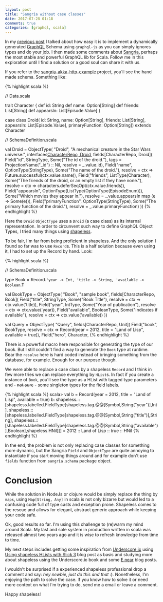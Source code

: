 ```yaml
---
layout: post
title: "Sangria without case classes"
date: 2017-07-28 01:18
comments: true
categories: [graphql, scala]
---
```


In my [previous post](http://paulosuzart.github.io/blog/2017/07/26/graphql-yes-im-in/) I talked about how easy it is to implement a dynamically generated [GraphQL](http://graphql.org) Schema using `graphql-js` as you can simply ignores types and do your job. I then made some comments about [Sangria](http://sangria-graphql.org), perhaps the most stable and powerful GraphQL lib for Scala. Follow me in this exploration until I find a solution or a good soul can share it with us.

If you refer to the [sangria-akka-http-example](https://github.com/sangria-graphql/sangria-akka-http-example/) project, you'll see the hand made schema. Something like:
<!--more-->

{% highlight scala %}

// Data.scala

trait Character {
  def id: String
  def name: Option[String]
  def friends: List[String]
  def appearsIn: List[Episode.Value]
}

case class Droid(
                  id: String,
                  name: Option[String],
                  friends: List[String],
                  appearsIn: List[Episode.Value],
                  primaryFunction: Option[String]) extends Character

// SchemaDefinition.scala

  val Droid = ObjectType(
    "Droid",
    "A mechanical creature in the Star Wars universe.",
    interfaces[CharacterRepo, Droid](Character),
    fields[CharacterRepo, Droid](
      Field("id", StringType,
        Some("The id of the droid."),
        tags = ProjectionName("_id") :: Nil,
        resolve = _.value.id),
      Field("name", OptionType(StringType),
        Some("The name of the droid."),
        resolve = ctx ⇒ Future.successful(ctx.value.name)),
      Field("friends", ListType(Character),
        Some("The friends of the droid, or an empty list if they have none."),
        resolve = ctx ⇒ characters.deferSeqOpt(ctx.value.friends)),
      Field("appearsIn", OptionType(ListType(OptionType(EpisodeEnum))),
        Some("Which movies they appear in."),
        resolve = _.value.appearsIn map (e ⇒ Some(e))),
      Field("primaryFunction", OptionType(StringType),
        Some("The primary function of the droid."),
        resolve = _.value.primaryFunction)
    ))
{% endhighlight %}

Here the `Droid` `ObjectType` uses a `Droid` (a case class) as its internal representation. In order to circunvent such way to define GraphQL Object Types, I tried many things using [shapeless](https://github.com/milessabin/shapeless). 

To be fair, I'm far from being proficient in shapeless. And the only solution I found so far was to use `Record`s. This is a half solution because even using it, I had to set up the Record by hand. Look:

{% highlight scala %}


// SchemaDefinition.scala

  type Book = Record.`'year -> Int, 'title -> String, 'available -> Boolean`.T

  val BookType = ObjectType(
    "Book",
    "sample book",
    fields[CharacterRepo, Book](
      Field("title", StringType,
        Some("Book Title"),
        resolve = ctx ⇒ ctx.value('title)),
      Field("year", IntType,
        Some("Year of publication"),
        resolve = ctx ⇒ ctx.value('year)),
      Field("available", BooleanType,
        Some("Indicates if available"),
        resolve = ctx ⇒ ctx.value('available))
    ))

  val Query = ObjectType(
    "Query", fields[CharacterRepo, Unit](
      Field("book", BookType,
        resolve = ctx ⇒ Record(year = 2012, title = "Land of Lisp",  available = true)),
      Field("hero", Character,
{% endhighlight %}

There is a powerful macro here responsible for generating the type of our book. But I still couldn't find a way to generate the `Book` type at runtime. Bear the `resolve` here is hard coded instead of bringing something from the database, for example. Enough for our purpose though.

We were able to replace a case class by a shapeless `Record` and I think in few more tries we can replace everything by `HList`s. In fact if you create a instance of `Book`, you'll see the type as a HList with tagged type parameters and - ~~not sure~~ - some singleton types for the field labels.

{% highlight scala %}
scala> val b = Record(year = 2012, title = "Land of Lisp",  available = true)
b: shapeless.::[shapeless.labelled.FieldType[shapeless.tag.@@[Symbol,String("year")],Int],
shapeless.::[shapeless.labelled.FieldType[shapeless.tag.@@[Symbol,String("title")],String],
shapeless.::[shapeless.labelled.FieldType[shapeless.tag.@@[Symbol,String("available")],Boolean],shapeless.HNil]]] 
= 2012 :: Land of Lisp :: true :: HNil
{% endhighlight %}

In the end, the problem is not only replacing case classes for something more dynamic, but the Sangria `Field` and `ObjectType` are quite annoying to instantiate if you start moving things around and for example don't use `fields` function from `sangria.schema` package object.

Conclusion
===

While the solution in NodeJs or clojure would be simply replace the thing by `maps`, using `Map[String, Any]` in scala is not only bizarre but would led to a confusing code full of type casts and exception prone. Shapeless comes to the rescue and allows for elegant, abstract generic approach while keeping your code safe.

Ok, good results so far. I'm using this challenge to (re)warm my mind around Scala. My last and sole system in production written in scala was released almost two years ago and it is wise to refresh knowledge from time to time.

My next steps includes getting some inspiration from [Underscore.io](http://underscore.io) using [Using shapeless HLists with Slick 3](http://underscore.io/blog/posts/2015/08/08/slickless.html) blog post as basis and studying more about shapeless using the Underscore.io book and some [E.near](http://enear.github.io/2016/09/27/bits-of-shapeless-2/) blog posts.

I wouldn't be surprised if a experienced shapeless professional drop a comment and say: *hey newbie, just do this and that* :). Nonetheless, I'm enjoying the path to solve the case. If you know how to solve it or need more context on what I'm trying to do, send me a email or leave a comment.

Happy shapeless!